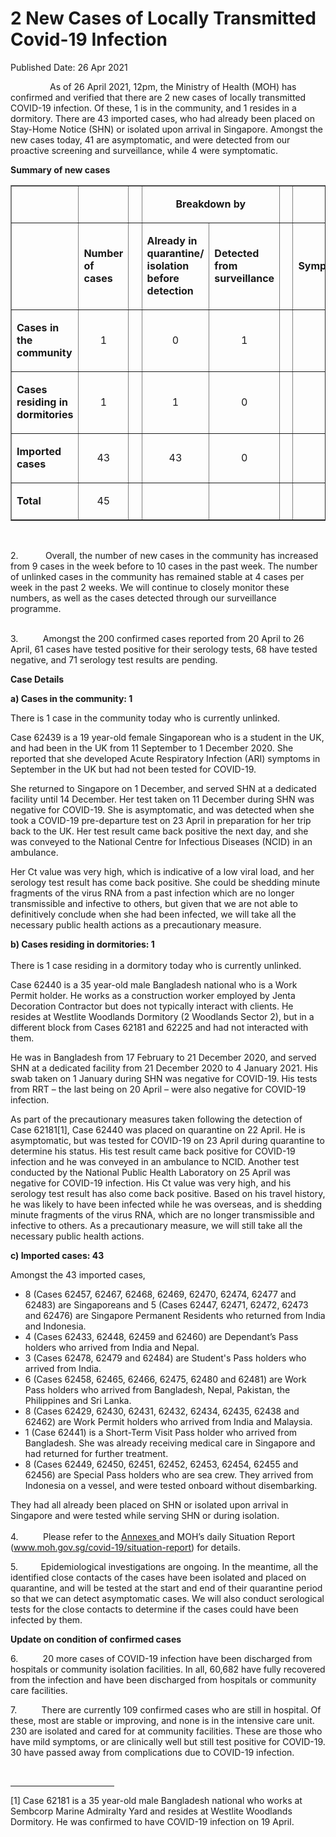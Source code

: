 <html>
    <meta http-equiv="Content-Type" content="text/html; charset=utf-8"/>
    <meta charset="utf-8"/>
    <title>2 New Cases of Locally Transmitted  Covid-19 Infection </title>
    <body><h1>2 New Cases of Locally Transmitted  Covid-19 Infection </h1>
    <p>Published Date: 26 Apr 2021</p> <p>&nbsp; &nbsp; &nbsp; &nbsp; &nbsp; &nbsp; &nbsp; &nbsp; As of 26 April 2021, 12pm, the Ministry of Health (MOH) has confirmed and verified that there are 2 new cases of locally transmitted COVID-19 infection. Of these, 1 is in the community, and 1 resides in a dormitory. There are 43 imported cases, who had already been placed on Stay-Home Notice (SHN) or isolated upon arrival in Singapore. Amongst the new cases today, 41 are asymptomatic, and were detected from our proactive screening and surveillance, while 4 were symptomatic.&nbsp;</p> <p><strong>Summary of new cases</strong></p> <table border="1" cellspacing="0" cellpadding="0" width="605"> <tbody><tr> <td width="129"> <p align="right">&nbsp;</p> </td> <td width="60"> <p>&nbsp;</p> </td> <td width="16" valign="top"> <p>&nbsp;</p> </td> <td width="192" colspan="2"> <p align="center"><strong>Breakdown by</strong></p> </td> <td width="16" valign="top"> <p>&nbsp;</p> </td> <td width="192" colspan="2"> <p align="center"><strong>Breakdown by</strong></p> </td> </tr> <tr> <td width="129"> <p align="right">&nbsp;</p> </td> <td width="60"> <p><strong>Number of cases</strong></p> </td> <td width="16" valign="top"> <p>&nbsp;</p> </td> <td width="96"> <p><strong>Already in quarantine/ isolation before detection</strong></p> </td> <td width="96"> <p><strong>Detected from surveillance</strong></p> </td> <td width="16" valign="top"> <p>&nbsp;</p> </td> <td width="96"> <p><strong>Symptomatic</strong></p> </td> <td width="96"> <p><strong>Asymptomatic</strong></p> </td> </tr> <tr> <td width="129"> <p><strong>Cases in the community</strong></p> </td> <td width="60"> <p align="center">1</p> </td> <td width="16" valign="top"> <p align="center">&nbsp;</p> </td> <td width="96"> <p align="center">0</p> </td> <td width="96"> <p align="center">1</p> </td> <td width="16" valign="top"> <p align="center">&nbsp;</p> </td> <td width="96"> <p align="center">0</p> </td> <td width="96"> <p align="center">1</p> </td> </tr> <tr> <td width="129"> <p><strong>Cases residing in dormitories</strong></p> </td> <td width="60"> <p align="center">1</p> </td> <td width="16" valign="top"> <p align="center">&nbsp;</p> </td> <td width="96"> <p align="center">1</p> </td> <td width="96"> <p align="center">0</p> </td> <td width="16" valign="top"> <p align="center">&nbsp;</p> </td> <td width="96"> <p align="center">0</p> </td> <td width="96"> <p align="center">1</p> </td> </tr> <tr> <td width="129"> <p><strong>Imported cases</strong></p> </td> <td width="60"> <p align="center">43</p> </td> <td width="16" valign="top"> <p align="center">&nbsp;</p> </td> <td width="96"> <p align="center">43</p> </td> <td width="96"> <p align="center">0</p> </td> <td width="16" valign="top"> <p align="center">&nbsp;</p> </td> <td width="96"> <p align="center">4</p> </td> <td width="96"> <p align="center">39</p> </td> </tr> <tr> <td width="129"> <p><strong>Total</strong></p> </td> <td width="60"> <p align="center">45</p> </td> <td width="16" valign="top"> <p align="center">&nbsp;</p> </td> <td width="96"> <p align="center">&nbsp;</p> </td> <td width="96"> <p align="center">&nbsp;</p> </td> <td width="16" valign="top"> <p align="center">&nbsp;</p> </td> <td width="96"> <p align="center">&nbsp;</p> </td> <td width="96"> <p align="center">&nbsp;</p> </td> </tr> </tbody></table> <p>&nbsp;</p> <p>2.&nbsp; &nbsp; &nbsp; &nbsp; &nbsp; &nbsp;Overall, the number of new cases in the community has increased from 9 cases in the week before to 10 cases in the past week. The number of unlinked cases in the community has remained stable at 4 cases per week in the past 2 weeks.&nbsp;We will continue to closely monitor these numbers, as well as the cases detected through our surveillance programme.<p><br>3.&nbsp; &nbsp; &nbsp; &nbsp; &nbsp; Amongst the 200 confirmed cases reported from 20 April to 26 April, 61 cases have tested positive for their serology tests, 68 have tested negative, and 71 serology test results are pending.</p></p><p><p><strong>Case Details</strong></p><p><strong>a) Cases in the community: 1</strong></p><p>There is 1 case in the community today who is currently unlinked.</p><p>Case 62439 is a 19 year-old female Singaporean who is a student in the UK, and had been in the UK from 11 September to 1 December 2020. She reported that she developed Acute Respiratory Infection (ARI) symptoms in September in the UK but had not been tested for COVID-19.</p><p>She returned to Singapore on 1 December, and served SHN at a dedicated facility until 14 December. Her test taken on 11 December during SHN was negative for COVID-19. She is asymptomatic, and was detected when she took a COVID-19 pre-departure test on 23 April in preparation for her trip back to the UK. Her test result came back positive the next day, and she was conveyed to the National Centre for Infectious Diseases (NCID) in an ambulance.</p><p>Her Ct value was very high, which is indicative of a low viral load, and her serology test result has come back positive. She could be shedding minute fragments of the virus RNA from a past infection which are no longer transmissible and infective to others, but given that we are not able to definitively conclude when she had been infected, we will take all the necessary public health actions as a precautionary measure. </p><p><strong>b) Cases residing in dormitories: 1<br><br></strong>There is 1 case residing in a dormitory today who is currently unlinked.</p><p>Case 62440 is a 35 year-old male Bangladesh national who is a Work Permit holder. He works as a construction worker employed by Jenta Decoration Contractor but does not typically interact with clients. He resides at Westlite Woodlands Dormitory (2 Woodlands Sector 2), but in a different block from Cases 62181 and 62225 and had not interacted with them.</p><p>He was in Bangladesh from 17 February to 21 December 2020, and served SHN at a dedicated facility from 21 December 2020 to 4 January 2021. His swab taken on 1 January during SHN was negative for COVID-19. His tests from RRT – the last being on 20 April – were also negative for COVID-19 infection.</p><p>As part of the precautionary measures taken following the detection of Case 62181[1], Case 62440 was placed on quarantine on 22 April. He is asymptomatic, but was tested for COVID-19 on 23 April during quarantine to determine his status. His test result came back positive for COVID-19 infection and he was conveyed in an ambulance to NCID. Another test conducted by the National Public Health Laboratory on 25 April was negative for COVID-19 infection. His Ct value was very high, and his serology test result has also come back positive. Based on his travel history, he was likely to have been infected while he was overseas, and is shedding minute fragments of the virus RNA, which are no longer transmissible and infective to others. As a precautionary measure, we will still take all the necessary public health actions. </p><p><strong>c) Imported cases: 43</strong></p><p>Amongst the 43 imported cases,</p></p> <ul><li>8 (Cases 62457, 62467, 62468, 62469, 62470, 62474, 62477 and 62483) are Singaporeans and 5 (Cases 62447, 62471, 62472, 62473 and 62476) are Singapore Permanent Residents who returned from India and Indonesia.</li><li>4 (Cases 62433, 62448, 62459 and 62460) are Dependant’s Pass holders who arrived from India and Nepal.</li><li>3 (Cases 62478, 62479 and 62484) are Student's Pass holders who arrived from India.</li><li>6 (Cases 62458, 62465, 62466, 62475, 62480 and 62481) are Work Pass holders who arrived from Bangladesh, Nepal, Pakistan, the Philippines and Sri Lanka.</li><li>8 (Cases 62429, 62430, 62431, 62432, 62434, 62435, 62438 and 62462) are Work Permit holders who arrived from India and Malaysia.</li><li>1 (Case 62441) is a Short-Term Visit Pass holder who arrived from Bangladesh. She was already receiving medical care in Singapore and had returned for further treatment. </li><li>8 (Cases 62449, 62450, 62451, 62452, 62453, 62454, 62455 and 62456) are Special Pass holders who are sea crew. They arrived from Indonesia on a vessel, and were tested onboard without disembarking.</li></ul><p>They had all already been placed on SHN or isolated upon arrival in Singapore and were tested while serving SHN or during isolation.<br><br>4.&nbsp; &nbsp; &nbsp; &nbsp; &nbsp; Please refer to the <a href="/docs/librariesprovider5/default-document-library/annexes-(26-apr)b4040c91f8ba4ddd80b80ef70732f9fe.pdf?sfvrsn=42be41b2_0" title="Annexes ">Annexes </a>and MOH’s daily Situation Report (<a href="http://www.moh.gov.sg/covid-19/situation-report">www.moh.gov.sg/covid-19/situation-report</a>) for details.</p><p><p>5.<b>&nbsp; &nbsp; &nbsp; &nbsp; &nbsp; &nbsp;</b>Epidemiological investigations are ongoing. In the meantime, all the identified close contacts of the cases have been isolated and placed on quarantine, and will be tested at the start and end of their quarantine period so that we can detect asymptomatic cases. We will also conduct serological tests for the close contacts to determine if the cases could have been infected by them.</p></p><p><p><strong>Update on condition of confirmed cases</strong></p><p>6.&nbsp; &nbsp; &nbsp; &nbsp; &nbsp; 20 more cases of COVID-19 infection have been discharged from hospitals or community isolation facilities. In all, 60,682 have fully recovered from the infection and have been discharged from hospitals or community care facilities.</p></p><p><p>7.&nbsp; &nbsp; &nbsp; &nbsp; &nbsp; There are currently 109 confirmed cases who are still in hospital. Of these, most are stable or improving, and none is in the intensive care unit. 230 are isolated and cared for at community facilities. These are those who have mild symptoms, or are clinically well but still test positive for COVID-19. 30 have passed away from complications due to COVID-19 infection.</p></p> <div><br clear="all"> <hr align="left" size="1" width="33%"> <div id="ftn1"> <p>[1] Case 62181 is a 35 year-old male Bangladesh national who works at Sembcorp Marine Admiralty Yard and resides at Westlite Woodlands Dormitory. He was confirmed to have COVID-19 infection on 19 April.</p> </div> </div></body>
</html>